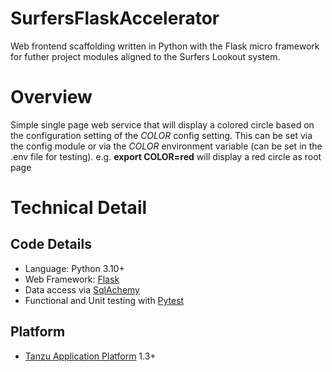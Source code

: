 # SurfersFlaskAccelerator
Web frontend scaffolding written in Python with the Flask micro framework for futher project modules aligned to the Surfers Lookout system. 

# Overview
Simple single page web service that will display a colored circle based on the configuration setting of the *COLOR* config setting. This can be set via the config module or via the *COLOR* environment variable (can be set in the .env file for testing).
e.g. **export COLOR=red** will display a red circle as root page


# Technical Detail
## Code Details
- Language: Python 3.10+
- Web Framework: [Flask](https://flask.palletsprojects.com) 
- Data access via [SqlAchemy](https://www.sqlalchemy.org/) 
- Functional and Unit testing with [Pytest](https://docs.pytest.org)

## Platform
- [Tanzu Application Platform](https://tanzu.vmware.com/application-platform) 1.3+

